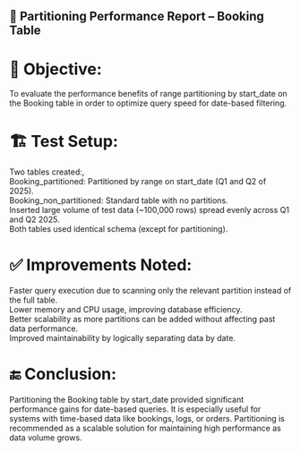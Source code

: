 ## 📝 Partitioning Performance Report – Booking Table
# 📌 Objective:
To evaluate the performance benefits of range partitioning by start_date on the Booking table in order to optimize query speed for date-based filtering.

# 🏗️ Test Setup:
Two tables created:,<br>
Booking_partitioned: Partitioned by range on start_date (Q1 and Q2 of 2025).<br>
Booking_non_partitioned: Standard table with no partitions.<br>
Inserted large volume of test data (~100,000 rows) spread evenly across Q1 and Q2 2025.<br>
Both tables used identical schema (except for partitioning).<br>

# ✅ Improvements Noted:
Faster query execution due to scanning only the relevant partition instead of the full table.<br>
Lower memory and CPU usage, improving database efficiency.<br>
Better scalability as more partitions can be added without affecting past data performance.<br>
Improved maintainability by logically separating data by date.<br>

# 🔚 Conclusion:
Partitioning the Booking table by start_date provided significant performance gains for date-based queries. It is especially useful for systems with time-based data like bookings, logs, or orders. Partitioning is recommended as a scalable solution for maintaining high performance as data volume grows.

